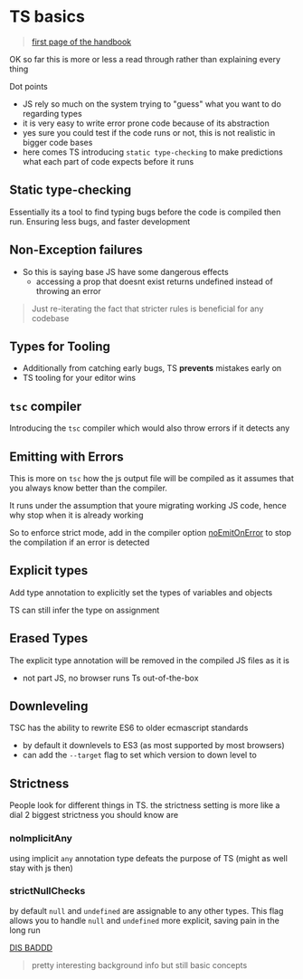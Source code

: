 # TS basics

> [first page of the handbook](https://www.typescriptlang.org/docs/handbook/2/basic-types.html)

OK so far this is more or less a read through rather than explaining every thing

Dot points 

- JS rely so much on the system trying to "guess" what you want to do regarding types
- it is very easy to write error prone code because of its abstraction
- yes sure you could test if the code runs or not, this is not realistic in bigger code bases
- here comes TS introducing `static type-checking` to make predictions what each part of code expects before it runs

## Static type-checking

Essentially its a tool to find typing bugs before the code is compiled then run.
Ensuring less bugs, and faster development

## Non-Exception failures

- So this is saying base JS have some dangerous effects
  - accessing a prop that doesnt exist returns undefined instead of throwing an error

> Just re-iterating the fact that stricter rules is beneficial for any codebase

## Types for Tooling

- Additionally from catching early bugs, TS **prevents** mistakes early on
- TS tooling for your editor wins

## `tsc` compiler

Introducing the `tsc` compiler which would also throw errors if it detects any

## Emitting with Errors

This is more on `tsc` how the js output file will be compiled as it assumes that you always know better than the compiler.

It runs under the assumption that youre migrating working JS code, hence why stop when it is already working

So to enforce strict mode, add in the compiler option [noEmitOnError](https://www.typescriptlang.org/tsconfig#noEmitOnError) 
to stop the compilation if an error is detected

## Explicit types

Add type annotation to explicitly set the types of variables and objects

TS can still infer the type on assignment

## Erased Types

The explicit type annotation will be removed in the compiled JS files as it is
- not part JS, no browser runs Ts out-of-the-box

## Downleveling

TSC has the ability to rewrite ES6 to older ecmascript standards
- by default it downlevels to ES3 (as most supported by most browsers)
- can add the `--target` flag to set which version to down level to

## Strictness

People look for different things in TS. the strictness setting is more like a dial
2 biggest strictness you should know are

### noImplicitAny

using implicit `any` annotation type defeats the purpose of TS (might as well stay with js then)

### strictNullChecks

by default `null` and `undefined` are assignable to any other types.
This flag allows you to handle `null` and `undefined` more explicit, saving pain in the long run

[DIS BADDD](https://www.youtube.com/watch?v=ybrQvs4x0Ps)


> pretty interesting background info but still basic concepts 